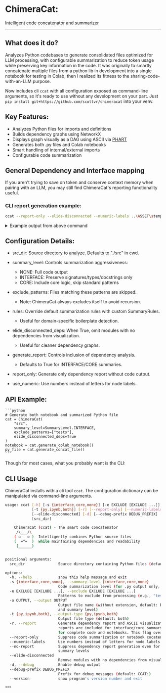# ChimeraCat: 
Intelligent code concatenator and summarizer

----
## What does it do?
Analyzes Python codebases to generate consolidated files optimized for LLM processing,
with configurable summarization to reduce token usage while preserving key information in the code. It was originally to smartly concatenate multiple files from a python lib in development into a single notebook for testing in Colab, then I realized its fitness to the sharing-code-with-an-LLM purpose. 

Now includes cli `ccat` with all configuration exposed as command-line arguments, so it's ready to use without any development on your part. Just `pip install git+https://github.com/scottvr/chimeracat` into your venv.

## Key Features:
- Analyzes Python files for imports and definitions
- Builds dependency graphs using NetworkX
- Displays graph visually as a DAG using ASCII via [PHART](https://github.com/scottvr/PHART)
- Generates both .py files and Colab notebooks
- Smart handling of internal/external imports
- Configurable code summarization

## General Dependency and Interface mapping

If you aren't trying to save on token and conserve context memory when pairing with an LLM, you may still find ChimeraCat's reporting functionality useful.

### CLI report generation example:
```bash
ccat --report-only --elide-disconnected --numeric-labels ..\ASSET\stemprover\src > ccat-report.stemprover.txt
```
<details>
<summary>Example output from above command</summary>

```
Dependency Analysis Report
=========================

Directory Structure:
stemprover\__init__.py
stemprover\analysis\base.py
stemprover\analysis\spectral.py
stemprover\analysis\artifacts\base.py
stemprover\analysis\artifacts\high_freq.py
stemprover\analysis\artifacts\preprocessor.py
stemprover\analysis\selection\metrics.py
stemprover\analysis\selection\segment_finder.py
stemprover\analysis\selection\__init__.py
stemprover\common\audio_utils.py
stemprover\common\math_utils.py
stemprover\common\spectral_utils.py
stemprover\common\types.py
stemprover\common\__init__.py
stemprover\core\audio.py
stemprover\core\config.py
stemprover\core\types.py
stemprover\enhancement\base.py
stemprover\enhancement\controlnet.py
stemprover\enhancement\training.py
stemprover\io\audio.py
stemprover\preparation\base.py
stemprover\preparation\segments\generator.py
stemprover\preparation\segments\__init__.py
stemprover\separation\base.py
stemprover\separation\spleeter.py
stemprover\training\dataset.py
stemprover\training\pairs.py

Import Summary:

    External Dependencies:
    abc, common.audio_utils, common.types, core.audio, core.types, dataclasses, datetime, enum, json, librosa, matplotlib.pyplot as plt, numpy as np, pathlib, soundfile as sf, spleeter.separator, stemprover.common.audio_utils, stemprover.common.spectral_utils, stemprover.common.types, stemprover.core.audio, stemprover.core.config, stemprover.core.types, stemprover.enhancement.controlnet, tensorflow as tf, torch, torch.nn as nn, torch.nn.functional as F, torch.utils.data, typing
    
    Internal Dependencies:
    ...common.audio_utils, ...common.types, ...core.audio, ...core.types, ..analysis.spectral, ..common.audio_utils, ..common.math_utils, ..common.types, ..core.audio, ..core.types, ..io.audio, .analysis.base, .analysis.spectral, .audio, .audio_utils, .base, .core.types, .math_utils, .metrics, .preparation.segments, .separation.base, .separation.spleeter, .spectral_utils, .types
    

Module Statistics:
Total modules: 28
Total dependencies: 19

Module Dependencies:
-------------------

PHART Module Dependency Graph Visualization (see legend below):

            [1]    [23]    [25]    [7]    [8]    [9]
             |      |       |       |      |      |
             v      v       v       v      v      v
      [10]<---[12]--+-[13]--+-[15]--->[16]--->[17]+-->[19]






Legend:
1: ..\ASSET\stemprover\src\stemprover\__init__.py
2: ..\ASSET\stemprover\src\stemprover\analysis\base.py
3: ..\ASSET\stemprover\src\stemprover\analysis\spectral.py
4: ..\ASSET\stemprover\src\stemprover\analysis\artifacts\base.py
5: ..\ASSET\stemprover\src\stemprover\analysis\artifacts\high_freq.py
6: ..\ASSET\stemprover\src\stemprover\analysis\artifacts\preprocessor.py
7: ..\ASSET\stemprover\src\stemprover\analysis\selection\metrics.py
8: ..\ASSET\stemprover\src\stemprover\analysis\selection\segment_finder.py
9: ..\ASSET\stemprover\src\stemprover\analysis\selection\__init__.py
10: ..\ASSET\stemprover\src\stemprover\common\audio_utils.py
11: ..\ASSET\stemprover\src\stemprover\common\math_utils.py
12: ..\ASSET\stemprover\src\stemprover\common\spectral_utils.py
13: ..\ASSET\stemprover\src\stemprover\common\types.py
14: ..\ASSET\stemprover\src\stemprover\common\__init__.py
15: ..\ASSET\stemprover\src\stemprover\core\audio.py
16: ..\ASSET\stemprover\src\stemprover\core\config.py
17: ..\ASSET\stemprover\src\stemprover\core\types.py
18: ..\ASSET\stemprover\src\stemprover\enhancement\base.py
19: ..\ASSET\stemprover\src\stemprover\enhancement\controlnet.py
20: ..\ASSET\stemprover\src\stemprover\enhancement\training.py
21: ..\ASSET\stemprover\src\stemprover\io\audio.py
22: ..\ASSET\stemprover\src\stemprover\preparation\base.py
23: ..\ASSET\stemprover\src\stemprover\preparation\segments\generator.py
24: ..\ASSET\stemprover\src\stemprover\preparation\segments\__init__.py
25: ..\ASSET\stemprover\src\stemprover\separation\base.py
26: ..\ASSET\stemprover\src\stemprover\separation\spleeter.py
27: ..\ASSET\stemprover\src\stemprover\training\dataset.py
28: ..\ASSET\stemprover\src\stemprover\training\pairs.py
(non-dependent modules elided from visualization)



Dependency Chains:
-----------------
1. stemprover\__init__.py
2. stemprover\analysis\base.py
3. stemprover\analysis\spectral.py
4. stemprover\analysis\artifacts\base.py
5. stemprover\analysis\artifacts\high_freq.py
6. stemprover\analysis\artifacts\preprocessor.py
7. stemprover\analysis\selection\metrics.py
8. stemprover\analysis\selection\segment_finder.py
9. stemprover\analysis\selection\__init__.py
10. stemprover\common\math_utils.py
11. stemprover\common\__init__.py
12. stemprover\enhancement\base.py
13. stemprover\enhancement\training.py
14. stemprover\io\audio.py
15. stemprover\preparation\base.py
16. stemprover\preparation\segments\generator.py
17. stemprover\preparation\segments\__init__.py
18. stemprover\separation\base.py
19. stemprover\separation\spleeter.py
20. stemprover\training\dataset.py
21. stemprover\training\pairs.py
22. stemprover\enhancement\controlnet.py
 Depends on: stemprover\__init__.py
23. stemprover\common\spectral_utils.py
 Depends on: stemprover\analysis\selection\segment_finder.py
24. stemprover\core\audio.py
 Depends on: stemprover\__init__.py, stemprover\analysis\selection\metrics.py, stemprover\analysis\selection\segment_finder.py, stemprover\analysis\selection\__init__.py, stemprover\preparation\segments\generator.py
25. stemprover\common\types.py
 Depends on: stemprover\analysis\selection\segment_finder.py, stemprover\preparation\segments\generator.py
26. stemprover\common\audio_utils.py
 Depends on: stemprover\analysis\selection\segment_finder.py, stemprover\preparation\segments\generator.py
27. stemprover\core\config.py
 Depends on: stemprover\separation\base.py
28. stemprover\core\types.py
 Depends on: stemprover\__init__.py, stemprover\analysis\selection\metrics.py, stemprover\analysis\selection\segment_finder.py, stemprover\analysis\selection\__init__.py, stemprover\core\config.py, stemprover\preparation\segments\generator.py, stemprover\separation\base.py

Module Details:
-------------

stemprover\__init__.py:
Classes: None
Functions: None
Imports: stemprover.core.types, .separation.base, .analysis.base, .separation.spleeter, stemprover.core.audio, .analysis.spectral, stemprover.enhancement.controlnet

stemprover\analysis\base.py:
Classes: VocalAnalyzer, for
Functions: __init__, analyze, _create_spectrograms
Imports: abc, numpy as np, pathlib, ..core.audio

stemprover\analysis\spectral.py:
Classes: SpectralAnalyzer
Functions: __init__, _create_spectrogram, _analyze_differences, analyze, _save_comparison, _plot_spectrogram, _save_analysis
Imports: ..common.types, typing, ..common.math_utils, json, ..core.audio, datetime, pathlib, ..core.types, matplotlib.pyplot as plt, ..common.audio_utils

stemprover\analysis\artifacts\base.py:
Classes: SignalProcessor, class, from, HybridProcessor, for, ArtifactProcessor, ControlNetProcessor
Functions: __init__, validate, run_validation, as_dict, _calculate_snr, _analyze_frequency_response, _measure_phase_coherence, process, _bandpass_filter
Imports: typing, torch.nn as nn, abc, torch, ...common.audio_utils, pathlib, ...common.types, numpy as np, dataclasses

stemprover\analysis\artifacts\high_freq.py:
Classes: HighFrequencyArtifactPreprocessor
Functions: forward, __init__, generate_training_pair
Imports: None

stemprover\analysis\artifacts\preprocessor.py:
Classes: HighFrequencyArtifactPreprocessor
Functions: forward, __init__, generate_training_pair
Imports: None

stemprover\analysis\selection\metrics.py:
Classes: from, class, MetricsCalculator
Functions: __init__, _calculate_detailed_score, calculate_sdr, calculate_metrics, calculate_band_sdrs
Imports: stemprover.core.types, typing, stemprover.core.audio, numpy as np, dataclasses

stemprover\analysis\selection\segment_finder.py:
Classes: from, TestSegmentFinder
Functions: __init__, find_best_segments, _compute_score, analyze_segment, _calculate_transitions, _calculate_high_freq_content, _calculate_vocal_clarity
Imports: stemprover.core.types, typing, stemprover.common.types, stemprover.core.audio, numpy as np, stemprover.common.audio_utils, stemprover.common.spectral_utils, .metrics, librosa, dataclasses

stemprover\analysis\selection\__init__.py:
Classes: None
Functions: None
Imports: stemprover.core.types, stemprover.core.audio

stemprover\common\audio_utils.py:
Classes: None
Functions: get_frequency_bins, get_band_mask, calculate_phase_complexity, calculate_dynamic_range, to_mono, create_spectrogram, calculate_onset_variation
Imports: .math_utils, numpy as np, .types, soundfile as sf, librosa

stemprover\common\math_utils.py:
Classes: None
Functions: magnitude, db_scale, phase_difference, phase_coherence, rms, angle
Imports: .types, numpy as np

stemprover\common\spectral_utils.py:
Classes: None
Functions: calculate_band_energy
Imports: typing, .audio_utils, numpy as np, .types, soundfile as sf, librosa

stemprover\common\types.py:
Classes: None
Functions: None
Imports: librosa, typing, numpy as np, torch

stemprover\common\__init__.py:
Classes: None
Functions: None
Imports: .math_utils, .spectral_utils, .types, .audio_utils

stemprover\core\audio.py:
Classes: import, class, for
Functions: is_mono, to_mono, duration_seconds, is_stereo
Imports: librosa, typing, numpy as np, dataclasses

stemprover\core\config.py:
Classes: from, SeparatorBackend, class
Functions: None
Imports: stemprover.core.types, enum, typing, pathlib, dataclasses

stemprover\core\types.py:
Classes: from, for, class
Functions: hop_samples, segment_samples
Imports: typing, pathlib, matplotlib.pyplot as plt, .audio, dataclasses

stemprover\enhancement\base.py:
Classes: for, EnhancementProcessor
Functions: __init__, enhance, validate
Imports: abc, typing, ...core.types, ...core.audio

stemprover\enhancement\controlnet.py:
Classes: PhaseAwareControlNet, PhaseAwareZeroConv, ArtifactDetector
Functions: forward, __init__
Imports: torch.nn as nn, typing, torch

stemprover\enhancement\training.py:
Classes: ArtifactDataset, ControlNetTrainer
Functions: __init__, validate, load_checkpoint, train, train_step, __len__, save_checkpoint, frequency_loss, prepare_training, __getitem__
Imports: torch.nn.functional as F, torch.utils.data

stemprover\io\audio.py:
Classes: None
Functions: save_audio_file, load_audio_file
Imports: librosa, typing, ..core.audio, pathlib, soundfile as sf, numpy as np

stemprover\preparation\base.py:
Classes: None
Functions: None
Imports: None

stemprover\preparation\segments\generator.py:
Classes: from, TrainingSegmentGenerator
Functions: _create_backing_combinations, __init__, generate_segments, _has_vocal_content
Imports: typing, core.audio, common.types, torch.utils.data, common.audio_utils, core.types, pathlib, numpy as np, dataclasses

stemprover\preparation\segments\__init__.py:
Classes: None
Functions: None
Imports: None

stemprover\separation\base.py:
Classes: class, from, VocalSeparator, StemProcessor, for
Functions: cleanup, __init__, process_stems, _separate_vocals, __enter__, _apply_controlnet_enhancement, _load_stereo_pair, __exit__, separate_and_analyze, _save_audio_files
Imports: stemprover.core.types, enum, typing, stemprover.core.config, abc, ..core.audio, pathlib, ..core.types, dataclasses

stemprover\separation\spleeter.py:
Classes: from, class, SpleeterSeparator
Functions: cleanup, __init__, capabilities, separate, _load_mono, _separate_vocals, _load_stereo_pair, _setup_tensorflow, separate_and_analyze, separate_file, _save_audio_files
Imports: typing, .base, ..analysis.spectral, spleeter.separator, ..core.audio, datetime, pathlib, ..core.types, ..io.audio, numpy as np, dataclasses, tensorflow as tf

stemprover\training\dataset.py:
Classes: TrainingDataset
Functions: __getitem__, __init__, __len__
Imports: typing, torch.utils.data, .preparation.segments, .core.types

stemprover\training\pairs.py:
Classes: None
Functions: None
Imports: None
```
</details>

## Configuration Details:
- src_dir: Source directory to analyze. Defaults to "./src" in cwd.
    
- summary_level: Controls summarization aggressiveness:
  - NONE: Full code output
  - INTERFACE: Preserve signatures/types/docstrings only
  - CORE: Include core logic, skip standard patterns
    
- exclude_patterns: Files matching these patterns are skipped.
  - Note: ChimeraCat always excludes itself to avoid recursion.
    
- rules: Override default summarization rules with custom SummaryRules.
  - Useful for domain-specific boilerplate detection.
    
- elide_disconnected_deps: When True, omit modules with no dependencies
  from visualization.
  - Useful for cleaner dependency graphs.
    
- generate_report: Controls inclusion of dependency analysis.
  - Defaults to True for INTERFACE/CORE summaries.
    
- report_only: Generate only dependency report without code output.
    
- use_numeric: Use numbers instead of letters for node labels.

## API Example:
    ```python
    # Generate both notebook and summarized Python file
    cat = ChimeraCat(
        "src",
        summary_level=SummaryLevel.INTERFACE,
        exclude_patterns=["tests"],
        elide_disconnected_deps=True
    )
    notebook = cat.generate_colab_notebook()
    py_file = cat.generate_concat_file()
    ```

Though for most cases, what you probably want is the CLI:

## CLI Usage
ChimeraCat installs with a cli tool `ccat`. The configuration dictionary can be manipulated via command-line arguments.

```bash
usage: ccat [-h] [-s {interface,core,none}] [-e EXCLUDE [EXCLUDE ...]] [-o OUTPUT]
            [-t {py,ipynb,both}] [-r] [--report-only] [--numeric-labels] [--no-report]       
            [--elide-disconnected] [-d] [--debug-prefix DEBUG_PREFIX] [--version]
            [src_dir]

    ChimeraCat (ccat) - The smart code concatenator
     /\___/\
    ( o   o )  Intelligently combines Python source files
    (  =^=  )  while maintaining dependencies and readability
     (______)


positional arguments:
  src_dir               Source directory containing Python files (default: src)

options:
  -h, --help            show this help message and exit
  -s {interface,core,none}, --summary-level {interface,core,none}
                        Code summarization level (for .py output only, default: none)        
  -e EXCLUDE [EXCLUDE ...], --exclude EXCLUDE [EXCLUDE ...]
                        Patterns to exclude from processing (e.g., "test" "temp")
  -o OUTPUT, --output OUTPUT
                        Output file name (without extension, default: based on output type   
                        and summary level)
  -t {py,ipynb,both}, --output-type {py,ipynb,both}
                        Output file type (default: both)
  -r, --report          Generate dependency report and ASCII visualization. By default,      
                        reports are included for interface/core summary levels and excluded  
                        for complete code and notebooks. This flag overrides that behavior.  
  --report-only         Suppress code summarization or notebook cocatenization
  --numeric-labels      Use numbers instead of letters for node labels
  --no-report           Suppress dependency report generation even for interface/core        
                        summary levels
  --elide-disconnected
                        Remove modules with no dependencies from visualization
  -d, --debug           Enable debug output
  --debug-prefix DEBUG_PREFIX
                        Prefix for debug messages (default: CCAT:)
  --version             show program's version number and exit
```

"""

